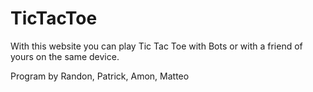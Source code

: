# TicTacToe

With this website you can play Tic Tac Toe with Bots or with a friend of yours on the same device. 

Program by Randon, Patrick, Amon, Matteo
